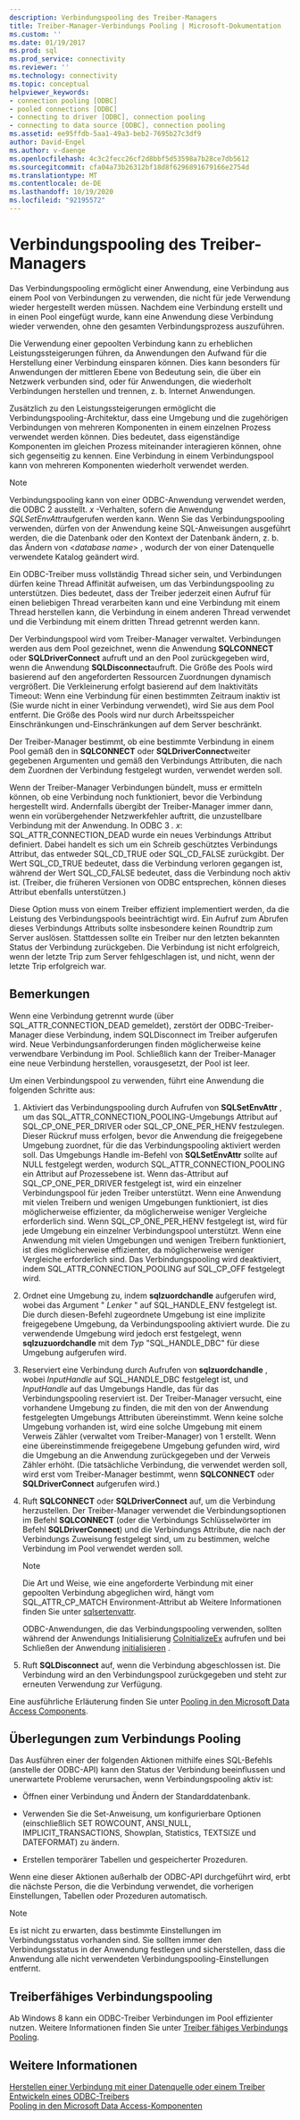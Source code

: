 ```yaml
---
description: Verbindungspooling des Treiber-Managers
title: Treiber-Manager-Verbindungs Pooling | Microsoft-Dokumentation
ms.custom: ''
ms.date: 01/19/2017
ms.prod: sql
ms.prod_service: connectivity
ms.reviewer: ''
ms.technology: connectivity
ms.topic: conceptual
helpviewer_keywords:
- connection pooling [ODBC]
- pooled connections [ODBC]
- connecting to driver [ODBC], connection pooling
- connecting to data source [ODBC], connection pooling
ms.assetid: ee95ffdb-5aa1-49a3-beb2-7695b27c3df9
author: David-Engel
ms.author: v-daenge
ms.openlocfilehash: 4c3c2fecc26cf2d8bbf5d53598a7b28ce7db5612
ms.sourcegitcommit: cfa04a73b26312bf18d8f6296891679166e2754d
ms.translationtype: MT
ms.contentlocale: de-DE
ms.lasthandoff: 10/19/2020
ms.locfileid: "92195572"
---
```

# <a name="driver-manager-connection-pooling"></a>Verbindungspooling des Treiber-Managers
Das Verbindungspooling ermöglicht einer Anwendung, eine Verbindung aus einem Pool von Verbindungen zu verwenden, die nicht für jede Verwendung wieder hergestellt werden müssen. Nachdem eine Verbindung erstellt und in einen Pool eingefügt wurde, kann eine Anwendung diese Verbindung wieder verwenden, ohne den gesamten Verbindungsprozess auszuführen.  
  
 Die Verwendung einer gepoolten Verbindung kann zu erheblichen Leistungssteigerungen führen, da Anwendungen den Aufwand für die Herstellung einer Verbindung einsparen können. Dies kann besonders für Anwendungen der mittleren Ebene von Bedeutung sein, die über ein Netzwerk verbunden sind, oder für Anwendungen, die wiederholt Verbindungen herstellen und trennen, z. b. Internet Anwendungen.  
  
 Zusätzlich zu den Leistungssteigerungen ermöglicht die Verbindungspooling-Architektur, dass eine Umgebung und die zugehörigen Verbindungen von mehreren Komponenten in einem einzelnen Prozess verwendet werden können. Dies bedeutet, dass eigenständige Komponenten im gleichen Prozess miteinander interagieren können, ohne sich gegenseitig zu kennen. Eine Verbindung in einem Verbindungspool kann von mehreren Komponenten wiederholt verwendet werden.  
  
> [!NOTE]
>  Verbindungspooling kann von einer ODBC-Anwendung verwendet werden, die ODBC 2 ausstellt. *x* -Verhalten, sofern die Anwendung *SQLSetEnvAttr*aufgerufen werden kann. Wenn Sie das Verbindungspooling verwenden, dürfen von der Anwendung keine SQL-Anweisungen ausgeführt werden, die die Datenbank oder den Kontext der Datenbank ändern, z. b. das Ändern von \<*database name*> , wodurch der von einer Datenquelle verwendete Katalog geändert wird.  


 Ein ODBC-Treiber muss vollständig Thread sicher sein, und Verbindungen dürfen keine Thread Affinität aufweisen, um das Verbindungspooling zu unterstützen. Dies bedeutet, dass der Treiber jederzeit einen Aufruf für einen beliebigen Thread verarbeiten kann und eine Verbindung mit einem Thread herstellen kann, die Verbindung in einem anderen Thread verwendet und die Verbindung mit einem dritten Thread getrennt werden kann.  
  
 Der Verbindungspool wird vom Treiber-Manager verwaltet. Verbindungen werden aus dem Pool gezeichnet, wenn die Anwendung **SQLCONNECT** oder **SQLDriverConnect** aufruft und an den Pool zurückgegeben wird, wenn die Anwendung **SQLDisconnect**aufruft. Die Größe des Pools wird basierend auf den angeforderten Ressourcen Zuordnungen dynamisch vergrößert. Die Verkleinerung erfolgt basierend auf dem Inaktivitäts Timeout: Wenn eine Verbindung für einen bestimmten Zeitraum inaktiv ist (Sie wurde nicht in einer Verbindung verwendet), wird Sie aus dem Pool entfernt. Die Größe des Pools wird nur durch Arbeitsspeicher Einschränkungen und-Einschränkungen auf dem Server beschränkt.  
  
 Der Treiber-Manager bestimmt, ob eine bestimmte Verbindung in einem Pool gemäß den in **SQLCONNECT** oder **SQLDriverConnect**weiter gegebenen Argumenten und gemäß den Verbindungs Attributen, die nach dem Zuordnen der Verbindung festgelegt wurden, verwendet werden soll.  
  
 Wenn der Treiber-Manager Verbindungen bündelt, muss er ermitteln können, ob eine Verbindung noch funktioniert, bevor die Verbindung hergestellt wird. Andernfalls übergibt der Treiber-Manager immer dann, wenn ein vorübergehender Netzwerkfehler auftritt, die unzustellbare Verbindung mit der Anwendung. In ODBC 3 *. x*: SQL_ATTR_CONNECTION_DEAD wurde ein neues Verbindungs Attribut definiert. Dabei handelt es sich um ein Schreib geschütztes Verbindungs Attribut, das entweder SQL_CD_TRUE oder SQL_CD_FALSE zurückgibt. Der Wert SQL_CD_TRUE bedeutet, dass die Verbindung verloren gegangen ist, während der Wert SQL_CD_FALSE bedeutet, dass die Verbindung noch aktiv ist. (Treiber, die früheren Versionen von ODBC entsprechen, können dieses Attribut ebenfalls unterstützen.)  
  
 Diese Option muss von einem Treiber effizient implementiert werden, da die Leistung des Verbindungspools beeinträchtigt wird. Ein Aufruf zum Abrufen dieses Verbindungs Attributs sollte insbesondere keinen Roundtrip zum Server auslösen. Stattdessen sollte ein Treiber nur den letzten bekannten Status der Verbindung zurückgeben. Die Verbindung ist nicht erfolgreich, wenn der letzte Trip zum Server fehlgeschlagen ist, und nicht, wenn der letzte Trip erfolgreich war.  
  
## <a name="remarks"></a>Bemerkungen  
 Wenn eine Verbindung getrennt wurde (über SQL_ATTR_CONNECTION_DEAD gemeldet), zerstört der ODBC-Treiber-Manager diese Verbindung, indem SQLDisconnect im Treiber aufgerufen wird. Neue Verbindungsanforderungen finden möglicherweise keine verwendbare Verbindung im Pool. Schließlich kann der Treiber-Manager eine neue Verbindung herstellen, vorausgesetzt, der Pool ist leer.  
  
 Um einen Verbindungspool zu verwenden, führt eine Anwendung die folgenden Schritte aus:  
  
1.  Aktiviert das Verbindungspooling durch Aufrufen von **SQLSetEnvAttr** , um das SQL_ATTR_CONNECTION_POOLING-Umgebungs Attribut auf SQL_CP_ONE_PER_DRIVER oder SQL_CP_ONE_PER_HENV festzulegen. Dieser Rückruf muss erfolgen, bevor die Anwendung die freigegebene Umgebung zuordnet, für die das Verbindungspooling aktiviert werden soll. Das Umgebungs Handle im-Befehl von **SQLSetEnvAttr** sollte auf NULL festgelegt werden, wodurch SQL_ATTR_CONNECTION_POOLING ein Attribut auf Prozessebene ist. Wenn das-Attribut auf SQL_CP_ONE_PER_DRIVER festgelegt ist, wird ein einzelner Verbindungspool für jeden Treiber unterstützt. Wenn eine Anwendung mit vielen Treibern und wenigen Umgebungen funktioniert, ist dies möglicherweise effizienter, da möglicherweise weniger Vergleiche erforderlich sind. Wenn SQL_CP_ONE_PER_HENV festgelegt ist, wird für jede Umgebung ein einzelner Verbindungspool unterstützt. Wenn eine Anwendung mit vielen Umgebungen und wenigen Treibern funktioniert, ist dies möglicherweise effizienter, da möglicherweise weniger Vergleiche erforderlich sind. Das Verbindungspooling wird deaktiviert, indem SQL_ATTR_CONNECTION_POOLING auf SQL_CP_OFF festgelegt wird.  
  
2.  Ordnet eine Umgebung zu, indem **sqlzuordchandle** aufgerufen wird, wobei das Argument " *Lenker* " auf SQL_HANDLE_ENV festgelegt ist. Die durch diesen-Befehl zugeordnete Umgebung ist eine implizite freigegebene Umgebung, da Verbindungspooling aktiviert wurde. Die zu verwendende Umgebung wird jedoch erst festgelegt, wenn **sqlzuzuordchandle** mit dem *Typ* "SQL_HANDLE_DBC" für diese Umgebung aufgerufen wird.  
  
3.  Reserviert eine Verbindung durch Aufrufen von **sqlzuordchandle** , wobei *InputHandle* auf SQL_HANDLE_DBC festgelegt ist, und *InputHandle* auf das Umgebungs Handle, das für das Verbindungspooling reserviert ist. Der Treiber-Manager versucht, eine vorhandene Umgebung zu finden, die mit den von der Anwendung festgelegten Umgebungs Attributen übereinstimmt. Wenn keine solche Umgebung vorhanden ist, wird eine solche Umgebung mit einem Verweis Zähler (verwaltet vom Treiber-Manager) von 1 erstellt. Wenn eine übereinstimmende freigegebene Umgebung gefunden wird, wird die Umgebung an die Anwendung zurückgegeben und der Verweis Zähler erhöht. (Die tatsächliche Verbindung, die verwendet werden soll, wird erst vom Treiber-Manager bestimmt, wenn **SQLCONNECT** oder **SQLDriverConnect** aufgerufen wird.)  
  
4.  Ruft **SQLCONNECT** oder **SQLDriverConnect** auf, um die Verbindung herzustellen. Der Treiber-Manager verwendet die Verbindungsoptionen im Befehl **SQLCONNECT** (oder die Verbindungs Schlüsselwörter im Befehl **SQLDriverConnect**) und die Verbindungs Attribute, die nach der Verbindungs Zuweisung festgelegt sind, um zu bestimmen, welche Verbindung im Pool verwendet werden soll.  
  
    > [!NOTE]  
    >  Die Art und Weise, wie eine angeforderte Verbindung mit einer gepoolten Verbindung abgeglichen wird, hängt vom SQL_ATTR_CP_MATCH Environment-Attribut ab Weitere Informationen finden Sie unter [sqlsertenvattr](../../../odbc/reference/syntax/sqlsetenvattr-function.md).  
  
     ODBC-Anwendungen, die das Verbindungspooling verwenden, sollten während der Anwendungs Initialisierung [CoInitializeEx](/windows/win32/api/combaseapi/nf-combaseapi-coinitializeex) aufrufen und bei Schließen der Anwendung [initialisieren](/windows/win32/api/combaseapi/nf-combaseapi-couninitialize) .  
  
5.  Ruft **SQLDisconnect** auf, wenn die Verbindung abgeschlossen ist. Die Verbindung wird an den Verbindungspool zurückgegeben und steht zur erneuten Verwendung zur Verfügung.  
  
 Eine ausführliche Erläuterung finden Sie unter [Pooling in den Microsoft Data Access Components](/previous-versions/ms810829(v=msdn.10)).  
  
## <a name="connection-pooling-considerations"></a>Überlegungen zum Verbindungs Pooling  
 Das Ausführen einer der folgenden Aktionen mithilfe eines SQL-Befehls (anstelle der ODBC-API) kann den Status der Verbindung beeinflussen und unerwartete Probleme verursachen, wenn Verbindungspooling aktiv ist:  
  
-   Öffnen einer Verbindung und Ändern der Standarddatenbank.  
  
-   Verwenden Sie die Set-Anweisung, um konfigurierbare Optionen (einschließlich SET ROWCOUNT, ANSI_NULL, IMPLICIT_TRANSACTIONS, Showplan, Statistics, TEXTSIZE und DATEFORMAT) zu ändern.  
  
-   Erstellen temporärer Tabellen und gespeicherter Prozeduren.  
  
 Wenn eine dieser Aktionen außerhalb der ODBC-API durchgeführt wird, erbt die nächste Person, die die Verbindung verwendet, die vorherigen Einstellungen, Tabellen oder Prozeduren automatisch.  
  
> [!NOTE]  
>  Es ist nicht zu erwarten, dass bestimmte Einstellungen im Verbindungsstatus vorhanden sind. Sie sollten immer den Verbindungsstatus in der Anwendung festlegen und sicherstellen, dass die Anwendung alle nicht verwendeten Verbindungspooling-Einstellungen entfernt.  
  
## <a name="driver-aware-connection-pooling"></a>Treiberfähiges Verbindungspooling  
 Ab Windows 8 kann ein ODBC-Treiber Verbindungen im Pool effizienter nutzen. Weitere Informationen finden Sie unter [Treiber fähiges Verbindungs Pooling](../../../odbc/reference/develop-app/driver-aware-connection-pooling.md).  
  
## <a name="see-also"></a>Weitere Informationen  
 [Herstellen einer Verbindung mit einer Datenquelle oder einem Treiber](../../../odbc/reference/develop-app/connecting-to-a-data-source-or-driver.md)   
 [Entwickeln eines ODBC-Treibers](../../../odbc/reference/develop-driver/developing-an-odbc-driver.md)   
 [Pooling in den Microsoft Data Access-Komponenten](/previous-versions/ms810829(v=msdn.10))
